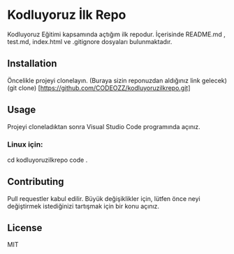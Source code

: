 # Kodluyoruz İlk Repo
Kodluyoruz Eğitimi kapsamında açtığım ilk repodur. İçerisinde README.md , test.md, index.html ve .gitignore dosyaları bulunmaktadır.

## Installation
Öncelikle projeyi clonelayın. (Buraya sizin reponuzdan aldığınız link gelecek)
(git clone) [https://github.com/CODEOZZ/kodluyoruzilkrepo.git]

## Usage
Projeyi cloneladıktan sonra Visual Studio Code programında açınız.
### Linux için:
cd kodluyoruzilkrepo
code .

## Contributing
Pull requestler kabul edilir. Büyük değişiklikler için, lütfen önce neyi değiştirmek istediğinizi tartışmak için bir konu açınız.

## License
MIT






